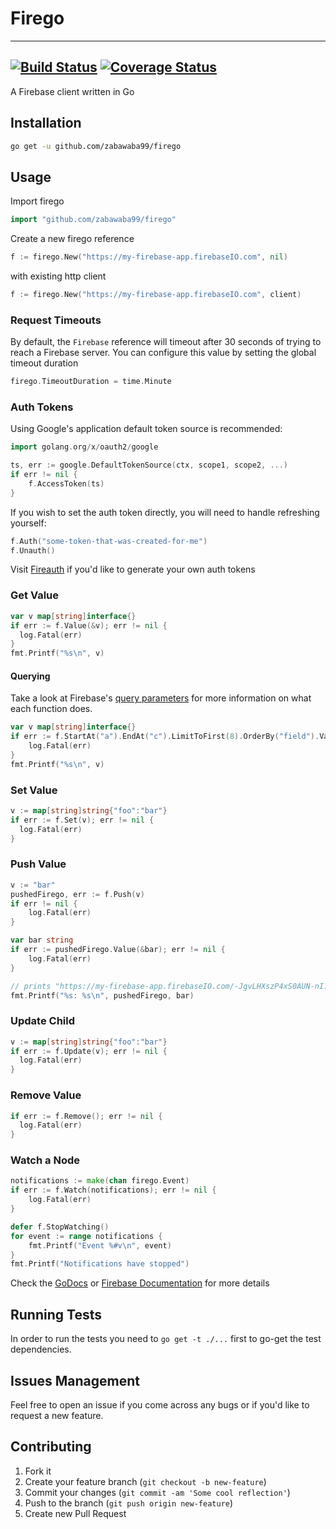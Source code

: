 # Firego
---
[![Build Status](https://travis-ci.org/zabawaba99/firego.svg?branch=master)](https://travis-ci.org/zabawaba99/firego) [![Coverage Status](https://coveralls.io/repos/github/zabawaba99/firego/badge.svg?branch=master)](https://coveralls.io/github/zabawaba99/firego?branch=master)
---

A Firebase client written in Go

## Installation

```bash
go get -u github.com/zabawaba99/firego
```

## Usage

Import firego

```go
import "github.com/zabawaba99/firego"
```

Create a new firego reference

```go
f := firego.New("https://my-firebase-app.firebaseIO.com", nil)
```

with existing http client

```go
f := firego.New("https://my-firebase-app.firebaseIO.com", client)
```

### Request Timeouts

By default, the `Firebase` reference will timeout after 30 seconds of trying
to reach a Firebase server. You can configure this value by setting the global
timeout duration

```go
firego.TimeoutDuration = time.Minute
```

### Auth Tokens

Using Google's application default token source is recommended:

```go
import golang.org/x/oauth2/google

ts, err := google.DefaultTokenSource(ctx, scope1, scope2, ...)
if err != nil {
    f.AccessToken(ts)
}
```

If you wish to set the auth token directly, you will need to handle refreshing
yourself:

```go
f.Auth("some-token-that-was-created-for-me")
f.Unauth()
```

Visit [Fireauth](https://github.com/zabawaba99/fireauth) if you'd like to generate your own auth tokens

### Get Value

```go
var v map[string]interface{}
if err := f.Value(&v); err != nil {
  log.Fatal(err)
}
fmt.Printf("%s\n", v)
```

#### Querying

Take a look at Firebase's [query parameters](https://www.firebase.com/docs/rest/guide/retrieving-data.html#section-rest-filtering)
for more information on what each function does.

```go
var v map[string]interface{}
if err := f.StartAt("a").EndAt("c").LimitToFirst(8).OrderBy("field").Value(&v); err != nil {
	log.Fatal(err)
}
fmt.Printf("%s\n", v)
```

### Set Value

```go
v := map[string]string{"foo":"bar"}
if err := f.Set(v); err != nil {
  log.Fatal(err)
}
```

### Push Value

```go
v := "bar"
pushedFirego, err := f.Push(v)
if err != nil {
	log.Fatal(err)
}

var bar string
if err := pushedFirego.Value(&bar); err != nil {
	log.Fatal(err)
}

// prints "https://my-firebase-app.firebaseIO.com/-JgvLHXszP4xS0AUN-nI: bar"
fmt.Printf("%s: %s\n", pushedFirego, bar)
```

### Update Child

```go
v := map[string]string{"foo":"bar"}
if err := f.Update(v); err != nil {
  log.Fatal(err)
}
```

### Remove Value

```go
if err := f.Remove(); err != nil {
  log.Fatal(err)
}
```

### Watch a Node

```go
notifications := make(chan firego.Event)
if err := f.Watch(notifications); err != nil {
	log.Fatal(err)
}

defer f.StopWatching()
for event := range notifications {
	fmt.Printf("Event %#v\n", event)
}
fmt.Printf("Notifications have stopped")
```

Check the [GoDocs](http://godoc.org/github.com/zabawaba99/firego) or
[Firebase Documentation](https://www.firebase.com/docs/rest/) for more details

## Running Tests

In order to run the tests you need to `go get -t ./...`
first to go-get the test dependencies.

## Issues Management

Feel free to open an issue if you come across any bugs or
if you'd like to request a new feature.

## Contributing

1. Fork it
2. Create your feature branch (`git checkout -b new-feature`)
3. Commit your changes (`git commit -am 'Some cool reflection'`)
4. Push to the branch (`git push origin new-feature`)
5. Create new Pull Request
